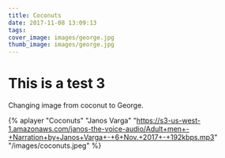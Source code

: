 ```yaml
---
title: Coconuts
date: 2017-11-08 13:09:13
tags:
cover_image: images/george.jpg
thumb_image: images/george.jpg
---
```


# This is a test 3

Changing image from coconut to George.

{% aplayer "Coconuts" "Janos Varga" "https://s3-us-west-1.amazonaws.com/janos-the-voice-audio/Adult+men+-+Narration+by+Janos+Varga+-+6+Nov.+2017+-+192kbps.mp3" "/images/coconuts.jpeg" %}
